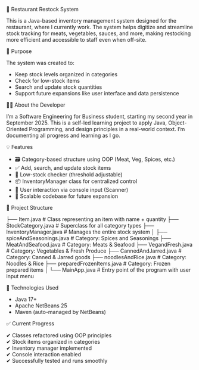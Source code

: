 🍜 Restaurant Restock System

This is a Java-based inventory management system designed for 
the restaurant, where I currently work. The system helps digitize and 
streamline stock tracking for meats, vegetables, sauces, and more,
making restocking more efficient and accessible to staff even when off-site.

📌 Purpose

The system was created to:
- Keep stock levels organized in categories
- Check for low-stock items
- Search and update stock quantities
- Support future expansions like user interface and data persistence

👨‍💻 About the Developer

I’m a Software Engineering for Business student, starting my second year in September 2025. 
This is a self-led learning project to apply Java, Object-Oriented Programming, 
and design principles in a real-world context. 
I’m documenting all progress and learning as I go.

💡 Features

- 🗃️ Category-based structure using OOP (Meat, Veg, Spices, etc.)
- ✅ Add, search, and update stock items
- 🔎 Low-stock checker (threshold adjustable)
- 📦 InventoryManager class for centralized control
- 🧪 User interaction via console input (Scanner)
- 🧱 Scalable codebase for future expansion

🧱 Project Structure

├── Item.java # Class representing an item with name + quantity
├── StockCategory.java # Superclass for all category types
├── InventoryManager.java # Manages the entire stock system
│
├── spiceAndSeasonings.java # Category: Spices and Seasonings
├── MeatAndSeafood.java # Category: Meats & Seafood
├── VegandFresh.java # Category: Vegetables & Fresh Produce
├── CannedAndJarred.java # Category: Canned & Jarred goods
├── noodlesAndRice.java # Category: Noodles & Rice
├── preparedFrozenItems.java # Category: Frozen prepared items
│
└── MainApp.java # Entry point of the program with user input menu

🔧 Technologies Used

- Java 17+  
- Apache NetBeans 25  
- Maven (auto-managed by NetBeans)

✅ Current Progress

✔ Classes refactored using OOP principles  
✔ Stock items organized in categories  
✔ Inventory manager implemented  
✔ Console interaction enabled  
✔ Successfully tested and runs smoothly 
